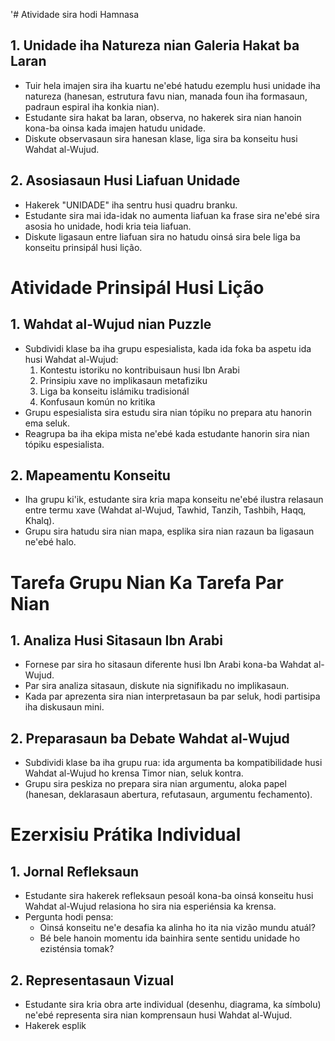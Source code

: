 '# Atividade sira hodi Hamnasa

## 1. Unidade iha Natureza nian Galeria Hakat ba Laran

- Tuir hela imajen sira iha kuartu ne'ebé hatudu ezemplu husi unidade iha natureza (hanesan, estrutura favu nian, manada foun iha formasaun, padraun espiral iha konkia nian).
- Estudante sira hakat ba laran, observa, no hakerek sira nian hanoin kona-ba oinsa kada imajen hatudu unidade.
- Diskute observasaun sira hanesan klase, liga sira ba konseitu husi Wahdat al-Wujud.

## 2. Asosiasaun Husi Liafuan Unidade

- Hakerek "UNIDADE" iha sentru husi quadru branku.
- Estudante sira mai ida-idak no aumenta liafuan ka frase sira ne'ebé sira asosia ho unidade, hodi kria teia liafuan.
- Diskute ligasaun entre liafuan sira no hatudu oinsá sira bele liga ba konseitu prinsipál husi lição.

# Atividade Prinsipál Husi Lição

## 1. Wahdat al-Wujud nian Puzzle

- Subdividi klase ba iha grupu espesialista, kada ida foka ba aspetu ida husi Wahdat al-Wujud:
  1. Kontestu istoriku no kontribuisaun husi Ibn Arabi
  2. Prinsipiu xave no implikasaun metafiziku
  3. Liga ba konseitu islámiku tradisionál
  4. Konfusaun komún no kritika
- Grupu espesialista sira estudu sira nian tópiku no prepara atu hanorin ema seluk.
- Reagrupa ba iha ekipa mista ne'ebé kada estudante hanorin sira nian tópiku espesialista.

## 2. Mapeamentu Konseitu

- Iha grupu ki'ik, estudante sira kria mapa konseitu ne'ebé ilustra relasaun entre termu xave (Wahdat al-Wujud, Tawhid, Tanzih, Tashbih, Haqq, Khalq).
- Grupu sira hatudu sira nian mapa, esplika sira nian razaun ba ligasaun ne'ebé halo.

# Tarefa Grupu Nian Ka Tarefa Par Nian

## 1. Analiza Husi Sitasaun Ibn Arabi

- Fornese par sira ho sitasaun diferente husi Ibn Arabi kona-ba Wahdat al-Wujud.
- Par sira analiza sitasaun, diskute nia signifikadu no implikasaun.
- Kada par aprezenta sira nian interpretasaun ba par seluk, hodi partisipa iha diskusaun mini.

## 2. Preparasaun ba Debate Wahdat al-Wujud

- Subdividi klase ba iha grupu rua: ida argumenta ba kompatibilidade husi Wahdat al-Wujud ho krensa Timor nian, seluk kontra.
- Grupu sira peskiza no prepara sira nian argumentu, aloka papel (hanesan, deklarasaun abertura, refutasaun, argumentu fechamento).

# Ezerxisiu Prátika Individual

## 1. Jornal Refleksaun

- Estudante sira hakerek refleksaun pesoál kona-ba oinsá konseitu husi Wahdat al-Wujud relasiona ho sira nia esperiénsia ka krensa.
- Pergunta hodi pensa:
  - Oinsá konseitu ne'e desafia ka alinha ho ita nia vizão mundu atuál?
  - Bé bele hanoin momentu ida bainhira sente sentidu unidade ho ezisténsia tomak?

## 2. Representasaun Vizual

- Estudante sira kria obra arte individual (desenhu, diagrama, ka símbolu) ne'ebé representa sira nian komprensaun husi Wahdat al-Wujud.
- Hakerek esplik